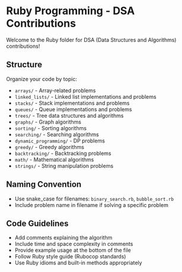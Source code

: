 # Ruby Programming - DSA Contributions

Welcome to the Ruby folder for DSA (Data Structures and Algorithms) contributions!

## Structure

Organize your code by topic:
- `arrays/` - Array-related problems
- `linked_lists/` - Linked list implementations and problems
- `stacks/` - Stack implementations and problems
- `queues/` - Queue implementations and problems
- `trees/` - Tree data structures and algorithms
- `graphs/` - Graph algorithms
- `sorting/` - Sorting algorithms
- `searching/` - Searching algorithms
- `dynamic_programming/` - DP problems
- `greedy/` - Greedy algorithms
- `backtracking/` - Backtracking problems
- `math/` - Mathematical algorithms
- `strings/` - String manipulation problems

## Naming Convention

- Use snake_case for filenames: `binary_search.rb`, `bubble_sort.rb`
- Include problem name in filename if solving a specific problem

## Code Guidelines

- Add comments explaining the algorithm
- Include time and space complexity in comments
- Provide example usage at the bottom of the file
- Follow Ruby style guide (Rubocop standards)
- Use Ruby idioms and built-in methods appropriately
